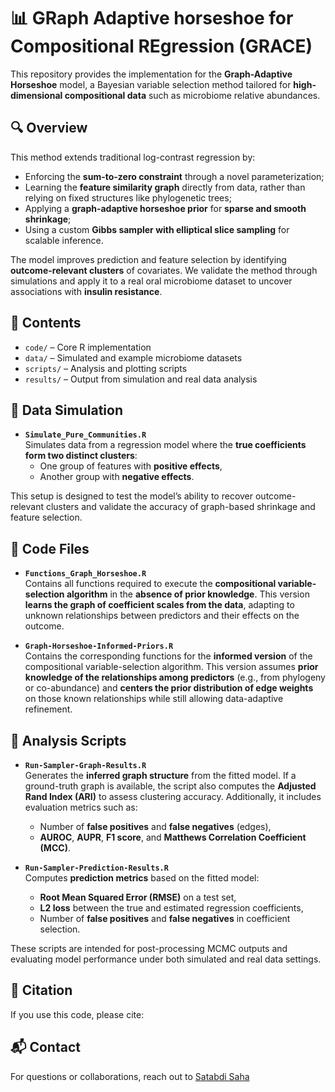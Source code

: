 # 📊 GRaph Adaptive horseshoe for Compositional REgression (GRACE)

This repository provides the implementation for the **Graph-Adaptive Horseshoe** model, a Bayesian variable selection method tailored for **high-dimensional compositional data** such as microbiome relative abundances.

## 🔍 Overview

This method extends traditional log-contrast regression by:

- Enforcing the **sum-to-zero constraint** through a novel parameterization;
- Learning the **feature similarity graph** directly from data, rather than relying on fixed structures like phylogenetic trees;
- Applying a **graph-adaptive horseshoe prior** for **sparse and smooth shrinkage**;
- Using a custom **Gibbs sampler with elliptical slice sampling** for scalable inference.

The model improves prediction and feature selection by identifying **outcome-relevant clusters** of covariates. We validate the method through simulations and apply it to a real oral microbiome dataset to uncover associations with **insulin resistance**.

## 📂 Contents

- `code/` – Core R implementation
- `data/` – Simulated and example microbiome datasets
- `scripts/` – Analysis and plotting scripts
- `results/` – Output from simulation and real data analysis

## 🧪 Data Simulation

- **`Simulate_Pure_Communities.R`**  
  Simulates data from a regression model where the **true coefficients form two distinct clusters**:
  - One group of features with **positive effects**,
  - Another group with **negative effects**.

This setup is designed to test the model’s ability to recover outcome-relevant clusters and validate the accuracy of graph-based shrinkage and feature selection.

## 🧾 Code Files

- **`Functions_Graph_Horseshoe.R`**  
  Contains all functions required to execute the **compositional variable-selection algorithm** in the **absence of prior knowledge**. This version **learns the graph of coefficient scales from the data**, adapting to unknown relationships between predictors and their effects on the outcome.

- **`Graph-Horseshoe-Informed-Priors.R`**  
  Contains the corresponding functions for the **informed version** of the compositional variable-selection algorithm. This version assumes **prior knowledge of the relationships among predictors** (e.g., from phylogeny or co-abundance) and **centers the prior distribution of edge weights** on those known relationships while still allowing data-adaptive refinement.

## 📜 Analysis Scripts

- **`Run-Sampler-Graph-Results.R`**  
  Generates the **inferred graph structure** from the fitted model. If a ground-truth graph is available, the script also computes the **Adjusted Rand Index (ARI)** to assess clustering accuracy. Additionally, it includes evaluation metrics such as:
  - Number of **false positives** and **false negatives** (edges),
  - **AUROC**, **AUPR**, **F1 score**, and **Matthews Correlation Coefficient (MCC)**.

- **`Run-Sampler-Prediction-Results.R`**  
  Computes **prediction metrics** based on the fitted model:
  - **Root Mean Squared Error (RMSE)** on a test set,
  - **L2 loss** between the true and estimated regression coefficients,
  - Number of **false positives** and **false negatives** in coefficient selection.

These scripts are intended for post-processing MCMC outputs and evaluating model performance under both simulated and real data settings.


## 📖 Citation

If you use this code, please cite:


## 📬 Contact

For questions or collaborations, reach out to [Satabdi Saha](mailto:ssaha1@mdanderson.org) 






